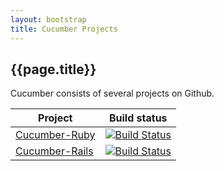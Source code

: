 ```yaml
---
layout: bootstrap
title: Cucumber Projects
---
```

## {{page.title}}

Cucumber consists of several projects on Github.

| Project                                                     | Build status                                                                                                              |
| ----------------------------------------------------------- | ------------------------------------------------------------------------------------------------------------------------- |
| [Cucumber-Ruby](http://github.com/cucumber/cucumber)        | [![Build Status](https://secure.travis-ci.org/cucumber/cucumber.png)](http://travis-ci.org/cucumber/cucumber)             |
| [Cucumber-Rails](http://github.com/cucumber/cucumber-rails) | [![Build Status](https://secure.travis-ci.org/cucumber/cucumber-rails.png)](http://travis-ci.org/cucumber/cucumber-rails) |
